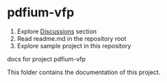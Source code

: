 # pdfium-vfp

1. Explore [Discussions](../../../discussions) section
2. Read readme.md in the repository root
3. Explore sample project in this repository

docs for project pdfium-vfp

This folder contains the documentation of this project.

